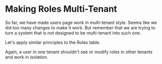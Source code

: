 # Making Roles Multi-Tenant

So far, we have made users page work in multi-tenant style. Seems like we did too many changes to make it work. But remember that we are trying to turn a system that is not designed to be multi-tenant into such one.

Let's apply similar principles to the Roles table.

Again, a user in one tenant shouldn't see or modify roles in other tenants and work in isolation.

